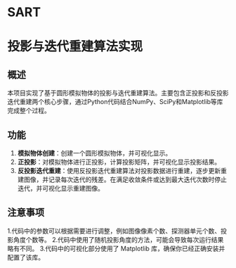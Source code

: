 # SART
# 投影与迭代重建算法实现

## 概述
本项目实现了基于圆形模拟物体的投影与迭代重建算法。主要包含正投影和反投影迭代重建两个核心步骤，通过Python代码结合NumPy、SciPy和Matplotlib等库完成整个过程。

## 功能
1. **模拟物体创建**：创建一个圆形模拟物体，并可视化显示。
2. **正投影**：对模拟物体进行正投影，计算投影矩阵，并可视化显示投影结果。
3. **反投影迭代重建**：使用反投影迭代重建算法对投影数据进行重建，逐步更新重建图像，并记录每次迭代的残差。在满足收敛条件或达到最大迭代次数时停止迭代，并可视化显示重建图像。

## 注意事项
1.代码中的参数可以根据需要进行调整，例如图像像素个数、探测器单元个数、投影角度个数等。
2.代码中使用了随机投影角度的方法，可能会导致每次运行结果略有不同。
3.代码中的可视化部分使用了 Matplotlib 库，确保你已经正确安装并配置了该库。
